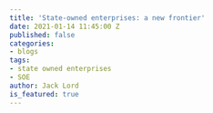 ```yaml
---
title: 'State-owned enterprises: a new frontier'
date: 2021-01-14 11:45:00 Z
published: false
categories:
- blogs
tags:
- state owned enterprises
- SOE
author: Jack Lord
is_featured: true
---
```


